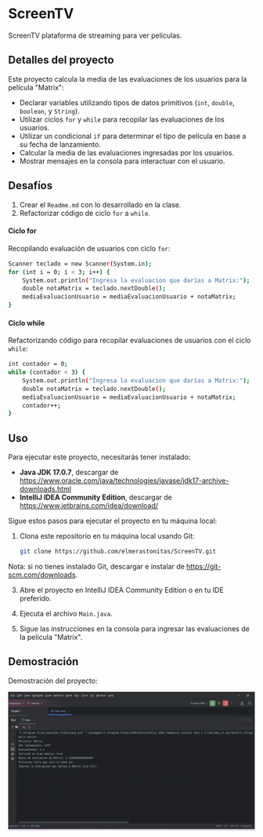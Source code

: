 # ScreenTV

ScreenTV plataforma de streaming para ver películas.

## Detalles del proyecto

Este proyecto calcula la media de las evaluaciones de los usuarios para la película "Matrix":

- Declarar variables utilizando tipos de datos primitivos (`int`, `double`, `boolean`, y `String`).
- Utilizar ciclos `for` y `while` para recopilar las evaluaciones de los usuarios.
- Utilizar un condicional `if` para determinar el tipo de película en base a su fecha de lanzamiento.
- Calcular la media de las evaluaciones ingresadas por los usuarios.
- Mostrar mensajes en la consola para interactuar con el usuario.

## Desafíos
1. Crear el `Readme.md` con lo desarrollado en la clase.
2. Refactorizar código de ciclo `for` a `while`.

#### Ciclo for
Recopilando evaluación de usuarios con ciclo `for`:
```bash
Scanner teclado = new Scanner(System.in);
for (int i = 0; i < 3; i++) {
    System.out.println("Ingresa la evaluacion que darías a Matrix:");
    double notaMatrix = teclado.nextDouble();
    mediaEvaluacionUsuario = mediaEvaluacionUsuario + notaMatrix;
}
```
#### Ciclo while
Refactorizando código para recopilar evaluaciones de usuarios con el ciclo `while`:

```bash
int contador = 0;
while (contador < 3) {
    System.out.println("Ingresa la evaluacion que darías a Matrix:");
    double notaMatrix = teclado.nextDouble();
    mediaEvaluacionUsuario = mediaEvaluacionUsuario + notaMatrix;
    contador++;
}
```

## Uso

Para ejecutar este proyecto, necesitarás tener instalado:

- **Java JDK 17.0.7**, descargar de https://www.oracle.com/java/technologies/javase/jdk17-archive-downloads.html
- **IntelliJ IDEA Community Edition**, descargar de https://www.jetbrains.com/idea/download/

Sigue estos pasos para ejecutar el proyecto en tu máquina local:

1. Clona este repositorio en tu máquina local usando Git:

   ```bash
   git clone https://github.com/elmerastonitas/ScreenTV.git
   ```
Nota: si no tienes instalado Git, descargar e instalar de https://git-scm.com/downloads.

3. Abre el proyecto en IntelliJ IDEA Community Edition o en tu IDE preferido.

4. Ejecuta el archivo `Main.java`.

5. Sigue las instrucciones en la consola para ingresar las evaluaciones de la película "Matrix".

## Demostración

Demostración del proyecto:

![Demostración del proyecto](https://github.com/elmerastonitas/ScreenTV/blob/clase-1/demo.gif)